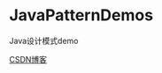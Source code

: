 # JavaPatternDemos
Java设计模式demo

[CSDN博客](https://blog.csdn.net/CodingDodo/article/details/89915614)
